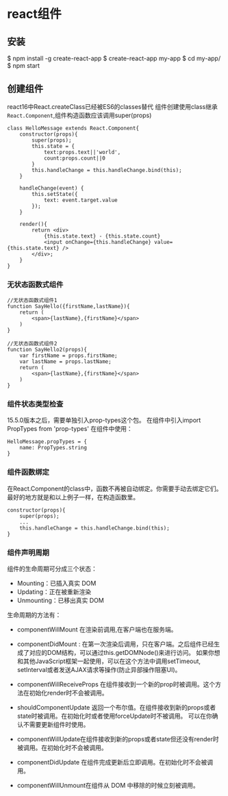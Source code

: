 # react组件

## 安装

$ npm install -g create-react-app
$ create-react-app my-app
$ cd my-app/
$ npm start

## 创建组件

react16中React.createClass已经被ES6的classes替代
组件创建使用class继承`React.Component`,组件构造函数应该调用super(props)

```
class HelloMessage extends React.Component{
    constructor(props){
        super(props);
        this.state = {
            text:props.text||'world',
            count:props.count||0
        }
        this.handleChange = this.handleChange.bind(this); 
    }

    handleChange(event) {
        this.setState({
            text: event.target.value
        });
    } 

    render(){
        return <div>
            {this.state.text} - {this.state.count}
            <input onChange={this.handleChange} value={this.state.text} />
        </div>;
    }
}
```

### 无状态函数式组件

```
//无状态函数式组件1
function SayHello({firstName,lastName}){
    return (
        <span>{lastName},{firstName}</span>
    )
}

//无状态函数式组件2
function SayHello2(props){
    var firstName = props.firstName;
    var lastName = props.lastName;
    return (
        <span>{lastName},{firstName}</span>
    )
}
```

### 组件状态类型检查

15.5.0版本之后，需要单独引入prop-types这个包。
在组件中引入import PropTypes from 'prop-types'
在组件中使用：

```
HelloMessage.propTypes = {
    name: PropTypes.string
}
```

### 组件函数绑定

在React.Component的class中，函数不再被自动绑定。你需要手动去绑定它们。最好的地方就是和以上例子一样，在构造函数里。

```
constructor(props){
    super(props);
    ...
    this.handleChange = this.handleChange.bind(this);
}
```

### 组件声明周期

组件的生命周期可分成三个状态：

+ Mounting：已插入真实 DOM
+ Updating：正在被重新渲染
+ Unmounting：已移出真实 DOM

生命周期的方法有：

+ componentWillMount 在渲染前调用,在客户端也在服务端。

+ componentDidMount : 在第一次渲染后调用，只在客户端。之后组件已经生成了对应的DOM结构，可以通过this.getDOMNode()来进行访问。 如果你想和其他JavaScript框架一起使用，可以在这个方法中调用setTimeout, setInterval或者发送AJAX请求等操作(防止异部操作阻塞UI)。

+ componentWillReceiveProps 在组件接收到一个新的prop时被调用。这个方法在初始化render时不会被调用。

+ shouldComponentUpdate 返回一个布尔值。在组件接收到新的props或者state时被调用。在初始化时或者使用forceUpdate时不被调用。 
可以在你确认不需要更新组件时使用。

+ componentWillUpdate在组件接收到新的props或者state但还没有render时被调用。在初始化时不会被调用。

+ componentDidUpdate 在组件完成更新后立即调用。在初始化时不会被调用。

+ componentWillUnmount在组件从 DOM 中移除的时候立刻被调用。